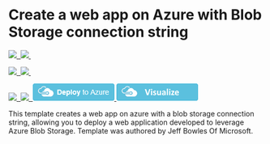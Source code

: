 # Create a web app on Azure with Blob Storage connection string<a href="https://portal.azure.com/#create/Microsoft.Template/uri/https%3A%2F%2Fraw.githubusercontent.com%2FAzure%2Fazure-quickstart-templates%2Fmaster%2Fwebapp-with-blobconnection%2Fazuredeploy.json" target="_blank">

<IMG SRC="https://azurequickstartsservice.blob.core.windows.net/badges/webapp-blob-connection/PublicLastTestDate.svg" />&nbsp;
<IMG SRC="https://azurequickstartsservice.blob.core.windows.net/badges/webapp-blob-connection/PublicDeployment.svg" />&nbsp;

<IMG SRC="https://azurequickstartsservice.blob.core.windows.net/badges/webapp-blob-connection/FairfaxLastTestDate.svg" />&nbsp;
<IMG SRC="https://azurequickstartsservice.blob.core.windows.net/badges/webapp-blob-connection/FairfaxDeployment.svg" />&nbsp;

<IMG SRC="https://azurequickstartsservice.blob.core.windows.net/badges/webapp-blob-connection/BestPracticeResult.svg" />&nbsp;
<IMG SRC="https://azurequickstartsservice.blob.core.windows.net/badges/webapp-blob-connection/CredScanResult.svg" />&nbsp;
    <img src="https://raw.githubusercontent.com/Azure/azure-quickstart-templates/master/1-CONTRIBUTION-GUIDE/images/deploytoazure.png"/>
</a>
<a href="http://armviz.io/#/?load=https%3A%2F%2Fraw.githubusercontent.com%2FAzure%2Fazure-quickstart-templates%2Fmaster%2Fwebapp-with-blobconnection%2Fazuredeploy.json" target="_blank">
    <img src="https://raw.githubusercontent.com/Azure/azure-quickstart-templates/master/1-CONTRIBUTION-GUIDE/images/visualizebutton.png"/>
</a>

This template creates a web app on azure with a blob storage connection string, allowing you to deploy a web application developed to leverage Azure Blob Storage. Template was authored by Jeff Bowles Of Microsoft. 

